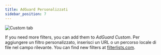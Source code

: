 ```yaml
---
title: AdGuard Personalizzati
sidebar_position: 7
---
```


![Custom tab](https://cdn.adtidy.org/public/Adguard/Blog/AG_for_Safari_in-depth_review/AGCustom.png)

If you need more filters, you can add them to _AdGuard Custom_. Per aggiungere un filtro personalizzato, inserisci un URL o un percorso locale di file nel campo rilevante. You can find new filters at [filterlists.com](https://filterlists.com/).
